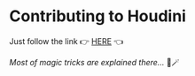 # Contributing to Houdini

Just follow the link 👉 [HERE](https://www.houdinigraphql.com/guides/contributing) 👈

_Most of magic tricks are explained there..._ 🎩🪄
